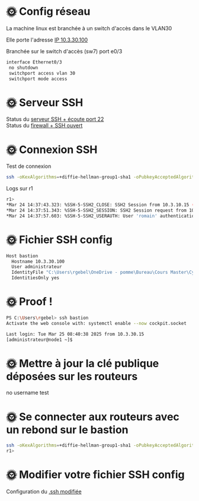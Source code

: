 
# 🌞 Config réseau  

La machine linux est branchée à un switch d'accès dans le VLAN30

Elle porte l'adresse [IP 10.3.30.100](ip_machine_linux.md)

Branchée sur le switch d'accès (sw7) port e0/3
```bash
interface Ethernet0/3
 no shutdown
 switchport access vlan 30
 switchport mode access
 ```  

# 🌞 Serveur SSH

Status du [serveur SSH + écoute port 22](./sshd_status.md)  
Status du [firewall + SSH ouvert](.firewall_status.md)  

# 🌞 Connexion SSH
Test de connexion  
```bash
ssh -oKexAlgorithms=+diffie-hellman-group1-sha1 -oPubkeyAcceptedAlgorithms=+ssh-rsa -oHostkeyAlgorithms=+ssh-rsa -oCiphers=+aes256-cbc -oMACs=hmac-sha1 -i "C:\Users\rgebel\OneDrive - Andqo\Bureau\Cours Master\Cybersécurtié\tp4\private_ssh" romain@10.3.10.100
```  

Logs sur r1  
```bash
r1>
*Mar 24 14:37:43.323: %SSH-5-SSH2_CLOSE: SSH2 Session from 10.3.10.15 (tty = 0) for user 'romain' using crypto cipher 'aes256-cbc', hmac 'hmac-sha1' closed
*Mar 24 14:37:51.343: %SSH-5-SSH2_SESSION: SSH2 Session request from 10.3.10.15 (tty = 0) using crypto cipher 'aes256-cbc', hmac 'hmac-sha1' Succeeded
*Mar 24 14:37:57.603: %SSH-5-SSH2_USERAUTH: User 'romain' authentication for SSH2 Session from 10.3.10.15 (tty = 0) using crypto cipher 'aes256-cbc', hmac 'hmac-sha1' Succeeded
```  

# 🌞 Fichier SSH config
```bash
Host bastion
  Hostname 10.3.30.100
  User administrateur
  IdentityFile "C:\Users\rgebel\OneDrive - pomme\Bureau\Cours Master\Cybersécurtié\tp4\private_ssh"
  IdentitiesOnly yes
```  

# 🌞 Proof !
```bash
PS C:\Users\rgebel> ssh bastion
Activate the web console with: systemctl enable --now cockpit.socket

Last login: Tue Mar 25 08:40:38 2025 from 10.3.30.15
[administrateur@node1 ~]$
```

# 🌞 Mettre à jour la clé publique déposées sur les routeurs

no username test

# 🌞 Se connecter aux routeurs avec un rebond sur le bastion

```bash
ssh -oKexAlgorithms=+diffie-hellman-group1-sha1 -oPubkeyAcceptedAlgorithms=+ssh-rsa -oHostkeyAlgorithms=+ssh-rsa -oCiphers=+aes256-cbc -oMACs=hmac-sha1 -J bastion administrateur@10.3.30.254
r1>
```  

# 🌞 Modifier votre fichier SSH config
Configuration du [.ssh modifiée](./conf_connexion_ssh_modifiée) 
